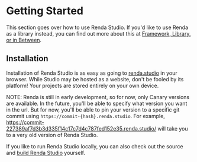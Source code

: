 # Getting Started

This section goes over how to use Renda Studio. If you'd like to use Renda as a
library instead, you can find out more about this at
[Framework, Library, or in Between](./framework-library-or-in-between.md).

## Installation

Installation of Renda Studio is as easy as going to
[renda.studio](https://renda.studio/) in your browser. While Studio may be
hosted as a website, don't be fooled by its platform! Your projects are stored
entirely on your own device.

NOTE: Renda is still in early development, so for now, only Canary versions are
available. In the future, you'll be able to specify what version you want in the
url. But for now, you'll be able to pin your version to a specific git commit
using `https://commit-{hash}.renda.studio`. For example,
https://commit-227389af7d3b3d335f14c17c7d4c787fed152e35.renda.studio/ will take
you to a very old version of Renda Studio.

If you like to run Renda Studio locally, you can also check out the source and
[build Renda Studio](../contributing/building-from-source.md) yourself.

